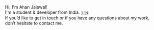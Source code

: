 Hi, I'm Ahan Jaiswal! <br> I'm a student & developer from India. :india: <br> If you’d like to get in touch or if you have any questions about my work, don’t hesitate to contact me.

